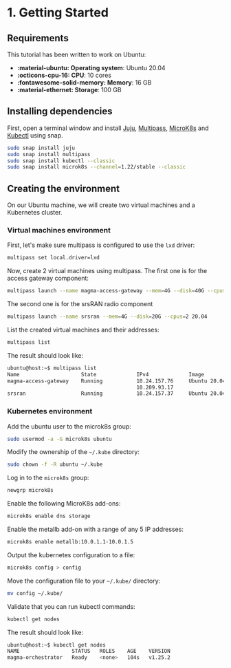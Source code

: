 # 1. Getting Started

## Requirements

This tutorial has been written to work on Ubuntu:

- **:material-ubuntu: Operating system**: Ubuntu 20.04
- **:octicons-cpu-16: CPU**: 10 cores
- **:fontawesome-solid-memory: Memory**: 16 GB
- **:material-ethernet: Storage**: 100 GB

## Installing dependencies

First, open a terminal window and install [Juju](https://juju.is/), [Multipass](https://multipass.run/), [MicroK8s](https://microk8s.io/) and [Kubectl](https://kubernetes.io/docs/reference/kubectl/) using snap.

```bash
sudo snap install juju
sudo snap install multipass
sudo snap install kubectl --classic
sudo snap install microk8s --channel=1.22/stable --classic
```

## Creating the environment

On our Ubuntu machine, we will create two virtual machines and a Kubernetes cluster.

### Virtual machines environment

First, let's make sure multipass is configured to use the `lxd` driver:

```bash
multipass set local.driver=lxd
```

Now, create 2 virtual machines using multipass. The first one is for the access gateway component:

```bash
multipass launch --name magma-access-gateway --mem=4G --disk=40G --cpus=2 --network=lxdbr0 20.04
```

The second one is for the srsRAN radio component

```bash
multipass launch --name srsran --mem=4G --disk=20G --cpus=2 20.04
```

List the created virtual machines and their addresses:

```bash
multipass list
```

The result should look like:
```bash
ubuntu@host:~$ multipass list
Name                    State             IPv4             Image
magma-access-gateway    Running           10.24.157.76     Ubuntu 20.04 LTS
                                          10.209.93.17
srsran                  Running           10.24.157.37     Ubuntu 20.04 LTS
```

### Kubernetes environment

Add the ubuntu user to the microk8s group:

```bash
sudo usermod -a -G microk8s ubuntu
```

Modify the ownership of the `~/.kube` directory:
```bash
sudo chown -f -R ubuntu ~/.kube
```

Log in to the `microk8s` group:

```bash
newgrp microk8s
```

Enable the following MicroK8s add-ons:

```bash
microk8s enable dns storage
```

Enable the metallb add-on with a range of any 5 IP addresses:

```bash
microk8s enable metallb:10.0.1.1-10.0.1.5
```

Output the kubernetes configuration to a file:

```bash
microk8s config > config
```

Move the configuration file to your `~/.kube/` directory:

```bash
mv config ~/.kube/
```

Validate that you can run kubectl commands:

```bash
kubectl get nodes
```

The result should look like:

```bash
ubuntu@host:~$ kubectl get nodes
NAME                 STATUS   ROLES    AGE    VERSION
magma-orchestrator   Ready    <none>   104s   v1.25.2
```
